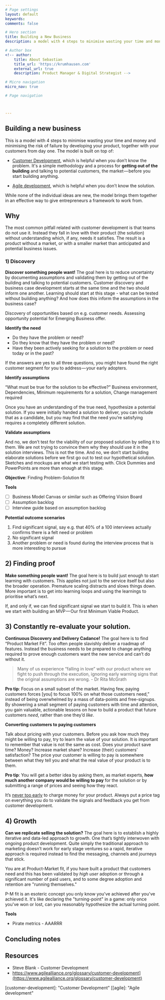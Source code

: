 ```yaml
---
# Page settings
layout: default
keywords:
comments: false

# Hero section
title: Building a New Business
description: a model with 4 steps to minimise wasting your time and money and minimising the risk of failure by developing your product, together with your customers from day one.

# Author box
<!-- author:
    title: About Sebastian
    title_url: 'https://krumhausen.com'
    external_url: true
    description: Product Manager & Digital Strategist -->

# Micro navigation
micro_nav: true

# Page navigation



---
```


## Building a new business

This is a model with 4 steps to minimise wasting your time and money and minimising the risk of failure by developing your product, together with your customers from day one. The model is built on top of:

- [Customer Development](customer-development), which is helpful when you don’t know the problem. It's a simple methodology and a process for **getting out of the building** and talking to potential customers, the market — before you start building anything.

- [Agile development](agile), which is helpful when you don’t know the solution.

While none of the individual ideas are new, the model brings them together in an effective way to give entrepreneurs a framework to work from.



## Why

The most common pitfall related with customer development is that teams do not use it. Instead they fall in love with their product (the solution) without understanding which, if any, needs it satisfies. The result is a product without a market, or with a smaller market than anticipated and potential business issues.



### 1) Discovery

**Discover something people want!** The goal here is to reduce uncertainty by documenting assumptions and validating them by getting out of the building and talking to potential customers. Customer discovery and business case development starts at the same time and the two should inform one another. Learning should start at this stage - what can be tested without building anything? And how does this inform the assumptions in the business case?

Discovery of opportunities based on e.g. customer needs. Assessing opportunity potential for Emerging Business offer.



**Identify the need**

- Do they have the problem or need?
- Do they know that they have the problem or need?
- Have they been actively seeking for a solution to the problem or need today or in the past?

If the answers are yes to all three questions, you might have found the right customer segment for you to address — your early adopters.



**Identify assumptions**

“What must be true for the solution to be effective?” Business environment, Dependencies, Minimum requirements for a solution, Change management required

Once you have an understanding of the true need, hypothesize a potential solution. If you were initially handed a solution to deliver, you can include that as a candidate, but you may find that the need you’re satisfying requires a completely different solution.



**Validate assumptions**

And no, we don’t test for the viability of our proposed solution by selling it to them. We are not trying to convince them why they should use it in the solution interviews. This is not the time. And no, we don’t start building elaborate solutions before we first go out to test our hypothetical solution. Sketches and mockups are what we start testing with. Click Dummies and PowerPoints are more than enough at this stage.



**Objective**: Finding Problem-Solution fit

**Tools**

- [ ] Business Model Canvas or similar such as Offering Vision Board
- [ ] Assumption backlog
- [ ] Interview guide based on assumption backlog

**Potential outcome scenarios**

1. Find significant signal, say e.g. that 40% of a 100 interviews actually confirms there is a felt need or problem
2. No significant signal
3. Another problem or need is found during the interview process that is more interesting to pursue



## 2) Finding proof 

**Make something people want!** The goal here is to build just enough to start learning with customers. This applies not just to the service itself but also the broader operation. Premature scaling distracts and slows things down. More important is to get into learning loops and using the learnings to prioritise what’s next.

If, and only if, we can find significant signal we start to build it. This is when we start with building an MVP — Our first Minimum Viable Product.



## 3) Constantly re-evaluate your solution.

**Continuous Discovery and Delivery Cadance!** The goal here is to find “Product Market Fit”. Too often people slavishly deliver a roadmap of features. Instead the business needs to be prepared to change anything required to prove enough customers want the new service and can’t do without it.



> Many of us experience “falling in love” with our product where we fight to push through the execution, ignoring early warning signs that the original assumptions are wrong. - Dr Rita McGrath



**Pro tip**: Focus on a small subset of the market. Having few, paying customers forces [you] to focus 100% on what those customers need,” instead of being overwhelmed by a mass of data-points and free-signups. By showering a small segment of paying customers with time and attention, you gain valuable, actionable lessons on how to build a product that future customers *need*, rather than one they’d *like*. 



**Converting customers to paying customers**

Talk about pricing with your customers. Before you ask how much they might be willing to pay, try to learn the value of your solution. It is important to remember that value is not the same as cost. Does your product save time? Money? Increase market share? Increase (their) customers’ satisfaction? The price your customer is willing to pay is somewhere between what they tell you and what the real value of your product is to them.

**Pro tip**: You will get a better idea by asking them, as market experts, **how much another company would be willing to pay** for the solution or by submitting a range of prices and seeing how they react.

It’s [never too early](https://blog.close.io/charge-your-users) to charge money for your product. Always put a price tag on everything you do to validate the signals and feedback you get from customer development.



## 4) Growth

**Can we replicate selling the solution?** The goal here is to establish a highly iterative and data-led approach to growth. One that’s tightly interwoven with ongoing product development. Quite simply the traditional approach to marketing doesn’t work for early stage ventures so a rapid, iterative approach is required instead to find the messaging, channels and journeys that stick.

You are at Product-Market fit, if you have built a product that customers need and this has been validated by *high user* adoption or through a significant number of paid users, and to some degree adoption and retention are "running themselves." 

P-M fit is an esoteric concept you only know you've achieved after you've achieved it.  It's like declaring the "turning-point" in a game: only once you've won or lost, can you reasonably hypothesize the actual turning point.

**Tools**

- Pirate metrics - AAARRR



## Concluding notes



## Resources

- Steve Blank - Customer Development
- https://www.agilealliance.org/glossary/customer-development](https://www.agilealliance.org/glossary/customer-development)



[customer-development]: 	"Customer Development"
[[agile]: 	"Agile development"

